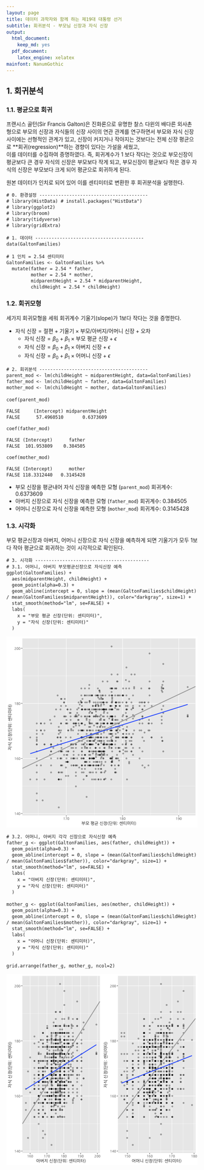 ```yaml
---
layout: page
title: 데이터 과학자와 함께 하는 제19대 대통령 선거
subtitle: 회귀분석 - 부모님 신장과 자식 신장
output:
  html_document: 
    keep_md: yes
  pdf_document:
    latex_engine: xelatex
mainfont: NanumGothic
---
```




## 1. 회귀분석

### 1.1. 평균으로 회귀

프랜시스 골턴(Sir Francis Galton)은 진화론으로 유명한 찰스 다윈의 배다른 외사촌 형으로 
부모의 신장과 자식들의 신장 사이의 연관 관계를 연구하면서
부모와 자식 신장 사이에는 선형적인 관계가 있고, 
신장이 커지거나 작아지는 것보다는 전체 신장 평균으로 
**회귀(regression)**하는 경향이 있다는 가설을 세웠고,  
이를 데이터를 수집하여 증명하였다. 즉, 회귀계수가 1 보다 작다는 것으로 
부모신장이 평균보다 큰 경우 자식의 신장은 부모보다 작게 되고, 
부모신장이 평균보다 작은 경우 자식의 신장은 부모보다 크게 되어 평균으로 회귀하게 된다.

원본 데이터가 인치로 되어 있어 이를 센티미터로 변환한 후 회귀분석을 실행한다.


~~~{.r}
# 0. 환경설정 ----------------------------------------
# library(HistData) # install.packages("HistData")
# library(ggplot2)
# library(broom)
# library(tidyverse)
# library(gridExtra)

# 1. 데이터 ----------------------------------------
data(GaltonFamilies)

# 1 인치 = 2.54 센티미터
GaltonFamilies <- GaltonFamilies %>% 
  mutate(father = 2.54 * father,
         mother = 2.54 * mother,
         midparentHeight = 2.54 * midparentHeight,
         childHeight = 2.54 * childHeight)
~~~

### 1.2. 회귀모형

세가지 회귀모형을 세워 회귀계수 기울기(slope)가 1보다 작다는 것을 증명한다.

- $\text{자식 신장} = \text{절편} + \text{기울기} \times \text{부모/아버지/어머니 신장} + \text{오차}$
    - $\text{자식 신장} = \beta_0 + \beta_1 \times \text{부모 평균 신장} + \epsilon$
    - $\text{자식 신장} = \beta_0 + \beta_1 \times \text{아버지 신장} + \epsilon$
    - $\text{자식 신장} = \beta_0 + \beta_1 \times \text{어머니 신장} + \epsilon$


~~~{.r}
# 2. 회귀분석 ----------------------------------------
parent_mod <- lm(childHeight ~ midparentHeight, data=GaltonFamilies)
father_mod <- lm(childHeight ~ father, data=GaltonFamilies)
mother_mod <- lm(childHeight ~ mother, data=GaltonFamilies)

coef(parent_mod)
~~~



~~~{.output}
FALSE     (Intercept) midparentHeight 
FALSE      57.4960510       0.6373609

~~~



~~~{.r}
coef(father_mod)
~~~



~~~{.output}
FALSE (Intercept)      father 
FALSE  101.953809    0.384505

~~~



~~~{.r}
coef(mother_mod)
~~~



~~~{.output}
FALSE (Intercept)      mother 
FALSE 118.3312440   0.3145428

~~~

- 부모 신장을 평균내어 자식 신장을 예측한 모형 (`parent_mod`) 회귀계수: 0.6373609
- 아버지 신장으로 자식 신장을 예측한 모형 (`father_mod`) 회귀계수: 0.384505
- 어머니 신장으로 자식 신장을 예측한 모형 (`mother_mod`) 회귀계수: 0.3145428


### 1.3. 시각화

부모 평균신장과 아버지, 어머니 신장으로 자식 신장을 예측하게 되면 기울기가 모두 1보다 작아 
평균으로 회귀하는 것이 시각적으로 확인된다.


~~~{.r}
# 3. 시각화 ------------------------------------------ 
# 3.1. 어머니, 아버지 부모평균신장으로 자식신장 예측
ggplot(GaltonFamilies) +
  aes(midparentHeight, childHeight) +
  geom_point(alpha=0.3) +
  geom_abline(intercept = 0, slope = (mean(GaltonFamilies$childHeight) / mean(GaltonFamilies$midparentHeight)), color="darkgray", size=1) +
  stat_smooth(method="lm", se=FALSE) +
  labs(
    x = "부모 평균 신장(단위: 센티미터)",
    y = "자식 신장(단위: 센티미터)"
  )
~~~

<img src="fig/regression-galton-viz-1.png" title="plot of chunk regression-galton-viz" alt="plot of chunk regression-galton-viz" style="display: block; margin: auto;" />

~~~{.r}
# 3.2. 어머니, 아버지 각각 신장으로 자식신장 예측
father_g <- ggplot(GaltonFamilies, aes(father, childHeight)) +
  geom_point(alpha=0.3) +
  geom_abline(intercept = 0, slope = (mean(GaltonFamilies$childHeight) / mean(GaltonFamilies$father)), color="darkgray", size=1) +
  stat_smooth(method="lm", se=FALSE) +
  labs(
    x = "아버지 신장(단위: 센티미터)",
    y = "자식 신장(단위: 센티미터)"
  )

mother_g <- ggplot(GaltonFamilies, aes(mother, childHeight)) +
  geom_point(alpha=0.3) +
  geom_abline(intercept = 0, slope = (mean(GaltonFamilies$childHeight) / mean(GaltonFamilies$mother)), color="darkgray", size=1) +
  stat_smooth(method="lm", se=FALSE) +
  labs(
    x = "어머니 신장(단위: 센티미터)",
    y = "자식 신장(단위: 센티미터)"
  )

grid.arrange(father_g, mother_g, ncol=2)
~~~

<img src="fig/regression-galton-viz-2.png" title="plot of chunk regression-galton-viz" alt="plot of chunk regression-galton-viz" style="display: block; margin: auto;" />


